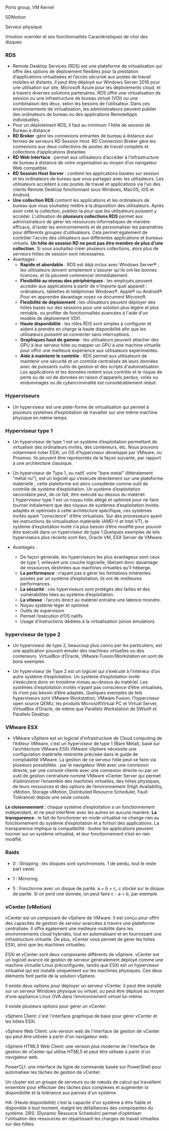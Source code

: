 

 Ports group, VM Kernel




SDMotion 

Serveur physique 

Vmotion vcernter et ses fonctionnalités
Caractéristiques de choi des disques

### RDS 
* Remote Desktop Services (RDS) est une plateforme de virtualisation qui offre des options de déploiement flexibles pour la prestation d’applications virtualisées et l’accès sécurisé aux postes de travail mobiles et distants. Il peut être déployé sur Windows Server 2016 pour une utilisation sur site, Microsoft Azure pour les déploiements cloud, et à travers diverses solutions partenaires. RDS offre une virtualisation de session ou une infrastructure de bureau virtuel (VDI) ou une combinaison des deux, selon les besoins de l’utilisateur. Dans ces environnements de virtualisation, les administrateurs peuvent publier des ordinateurs de bureau ou des applications RemoteApps individuelles.
* Pour un déploiement RDS, il faut au minimum 1 hôte de session de Bureau à distance
* **RD Broker** :gère les connexions entrantes de bureau à distance aux fermes de serveurs RD Session Host. RD Connection Broker gère les connexions aux deux collections de postes de travail complets et collections d’applications distantes
* **RD Web Interface** :  permet aux utilisateurs d’accéder à l’infrastructure de bureau à distance de votre organisation au moyen d’un navigateur Web compatible. 
* **RD Session Host Server** : contient les applications basées sur session et les ordinateurs de bureau que vous partagez avec les utilisateurs. Les utilisateurs accèdent à ces postes de travail et applications via l’un des clients Remote Desktop fonctionnant sous Windows, MacOS, iOS et Android. 
* **Une collection RDS** contient les applications et les ordinateurs de bureau que vous souhaitez mettre à la disposition des utilisateurs. Après avoir créé la collection, publiez-la pour que les utilisateurs puissent y accéder. L'utilisation de **plusieurs collections RDS** permet aux administrateurs de gérer les ressources informatiques de manière efficace, d'isoler les environnements et de personnaliser les paramètres pour différents groupes d'utilisateurs. Cela permet également de contrôler l'accès des utilisateurs aux différentes applications et bureaux virtuels. **Un hôte de session RD ne peut pas être membre de plus d’une collection.** Si vous souhaitez créer plusieurs collections, alors plus de serveurs hôtes de session sont nécessaires.
* Avantages :
    * **Rapide et abordable** : RDS est déjà inclus avec Windows Server® ; les utilisateurs doivent simplement s'assurer qu'ils ont les bonnes licences, et ils peuvent commencer immédiatement.
    * **Flexibilité au niveau des périphériques** : les employés peuvent accéder aux applications à partir de n'importe quel appareil : ordinateurs, tablettes et téléphones Windows®, Apple® ou Android®. Pour en apprendre davantage voyez ce document Microsoft.
    * **Flexibilité de déploiement** : les utilisateurs peuvent déployer des hôtes basés sur des sessions pour une solution plus légère et plus rentable, ou profiter de fonctionnalités avancées à l'aide d'un modèle de déploiement VDI1.
    * **Haute disponibilité** : les rôles RDS sont simples à configurer et aident à prendre en charge la haute disponibilité afin que les utilisateurs puissent se connecter sans interruptions.
    * **Graphiques haut de gamme** : les utilisateurs peuvent attacher des GPU à leur serveur hôte ou mapper un GPU à une machine virtuelle pour offrir une meilleure expérience aux utilisateurs expérimentés.
    * **Aide à maintenir le contrôle** : RDS permet aux utilisateurs de maintenir une sécurité et un contrôle centralisés de leurs données avec de puissants outils de gestion et des scripts d'automatisation. Les applications et les données restent sous contrôle et le risque de perte ou de vol de données en raison d'appareils perdus, volés ou endommagés ou de cybercriminalité est considérablement réduit.

### Hyperviseurs

* Un hyperviseur est une plate-forme de virtualisation qui permet à plusieurs systèmes d’exploitation de travailler sur une même machine physique en même temps.

### Hyperviseur type 1 

* Un hyperviseur de type 1 est un système d’exploitation permettant de virtualiser des ordinateurs invités, des conteneurs, etc. Nous pouvons notamment noter ESXi, un OS d’hyperviseur développé par VMware, ou Proxmox. Ils peuvent être représentés de la façon suivante, par rapport à une architecture classique.

* Un hyperviseur de Type 1, ou natif, voire "bare metal" (littéralement "métal nu"), est un logiciel qui s’exécute directement sur une plateforme matérielle ; cette plateforme est alors considérée comme outil de contrôle de système d’exploitation. Un système d’exploitation secondaire peut, de ce fait, être exécuté au-dessus du matériel. L’hyperviseur type 1 est un noyau hôte allégé et optimisé pour ne faire tourner initialement que des noyaux de systèmes d’exploitation invités adaptés et optimisés à cette architecture spécifique, ces systèmes invités ayant "conscience" d’être virtualisés. Sur des processeurs ayant les instructions de virtualisation matérielle (AMD-V et Intel VT), le système d’exploitation invité n’a plus besoin d’être modifié pour pouvoir être exécuté dans un hyperviseur de type 1.Quelques exemples de tels hyperviseurs plus récents sont Xen, Oracle VM, ESX Server de VMware.

* Avantages : 
    * De façon générale, les hyperviseurs les plus avantageux sont ceux de type 1, enlevant une couche logicielle, libérant donc davantage de ressources destinées aux machines virtuelles qu’il héberge.
    * **La performance** : n’ayant pas à gérer les limitations inhérentes posées par un système d’exploitation, ils ont de meilleures performances.
    * **La sécurité** : ces hyperviseurs sont protégés des failles et des vulnérabilités liées au système d’exploitation.
    * **La vitesse** : l’accès direct au matériel entraîne une latence moindre.
    * Noyau système léger et optimisé
    * Outils de supervision
    * Permet l’exécution d’OS natifs
    * Usage d’instructions dédiées à la virtualisation (sinon émulation).


### hyperviseur de type 2

* Un hyperviseur de type 2, beaucoup plus connu par les particuliers, est une application pouvant émuler des machines virtuelles ou des conteneurs. VirtualBox d’Oracle, VMware Fusion/Workstation en sont de bons exemples

* Un hyperviseur de Type 2 est un logiciel qui s’exécute à l’intérieur d’un autre système d’exploitation. Un système d’exploitation invité s’exécutera donc en troisième niveau au-dessus du matériel. Les systèmes d’exploitation invités n’ayant pas conscience d’être virtualisés, ils n’ont pas besoin d’être adaptés. Quelques exemples de tels hyperviseurs sont VMware Workstation, VMware Fusion, l’hyperviseur open source QEMU, les produits MicrosoftVirtual PC et Virtual Server, VirtualBox d’Oracle, de même que Parallels Workstation de SWsoft et Parallels Desktop.

###  VMware ESX

* VMware vSphere est un logiciel d’infrastructure de Cloud computing de l’éditeur VMware, c’est un hyperviseur de type 1 (Bare Metal), basé sur l’architecture VMware ESXi.VMware vSphere nécessite une configuration matérielle restreinte précisée dans le guide de comptabilité VMware. La gestion de ce serveur hôte peut se faire via plusieurs possibilités : par le navigateur Web avec une connexion directe, par une console cliente avec une connexion directe ou par un outil de gestion centralisée nommé VMware vCenter Server qui permet d’administrer l’ensemble des machines virtuelles, des hôtes physiques, de leurs ressources et des options de l’environnement (High Availability, vMotion, Storage vMotion, Distributed Resource Scheduler, Fault Tolerance) depuis une seule console.


**Le cloisonnement** : chaque système d’exploitation a un fonctionnement indépendant, et ne peut interférer avec les autres en aucune manière.
**La transparence** : le fait de fonctionner en mode virtualisé ne change rien au fonctionnement du système d’exploitation et a fortiori des applications. La transparence implique la compatibilité : toutes les applications peuvent tourner sur un système virtualisé, et leur fonctionnement n’est en rien modifié.

### Raids 

* 0 : Stripping : les disques sont synchronisés. 1 de perdu, tout le reste part vavec

* 1 : Mirroring

* 5 : Fonctionne avec un disque de parité. a + b = c, c stocké sur le disque de parité. Si on perd une donnée, on peut faire c - a = b, par exemple.



### vCenter (vMotion)

vCenter est un composant de vSphere de VMware. Il est conçu pour offrir des capacités de gestion de serveur avancées à travers une plateforme centralisée. Il offre également une meilleure visibilité dans les environnements cloud hybrides, tout en automatisant et en fournissant une infrastructure virtuelle. De plus, vCenter vous permet de gérer les hôtes ESXi, ainsi que les machines virtuelles.

ESXi et vCenter sont deux composants différents de vSphere. vCenter est un logiciel avancé de gestion de serveur généralement déployé comme une machine virtuelle Linux préconfigurée, tandis que ESXi est un hyperviseur virtualisé qui est installé uniquement sur les machines physiques. Ces deux éléments font partie de la solution vSphere.

 Il existe deux options pour déployer un serveur vCenter. Il peut être installé sur un serveur Windows physique ou virtuel, ou peut être déployé au moyen d’une appliance Linux OVA dans l’environnement virtuel lui-même.

Il existe plusieurs options pour gérer un vCenter:

vSphere Client: c'est l'interface graphique de base pour gérer vCenter et les hôtes ESXi.

vSphere Web Client: une version web de l'interface de gestion de vCenter qui peut être utilisée à partir d'un navigateur web.

vSphere HTML5 Web Client: une version plus moderne de l'interface de gestion de vCenter qui utilise HTML5 et peut être utilisée à partir d'un navigateur web.

PowerCLI: une interface de ligne de commande basée sur PowerShell pour automatiser les tâches de gestion de vCenter.

Un cluster est un groupe de serveurs ou de nœuds de calcul qui travaillent ensemble pour effectuer des tâches plus complexes et augmenter la disponibilité et la tolérance aux pannes d'un système.

HA: (Haute disponibilité) c’est la capacité d'un système à être fiable et disponible à tout moment, malgré les défaillances des composantes du système.
DRS: (Dynamic Resource Schedulin) permet d'optimiser l'utilisation des ressources en répartissant les charges de travail virtuelles sur des hôtes.
